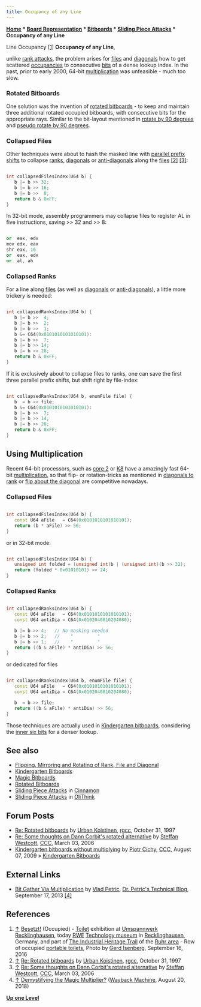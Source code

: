 ```yaml
---
title: Occupancy of any Line
---
```

**[Home](Home "Home") \* [Board Representation](Board_Representation "Board Representation") \* [Bitboards](Bitboards "Bitboards") \* [Sliding Piece Attacks](Sliding_Piece_Attacks "Sliding Piece Attacks") \* Occupancy of any Line**



 [](File:Besetzt20160916.JPG) Line Occupancy <a id="cite-note-1" href="#cite-ref-1">[1]</a> 
**Occupancy of any Line**,  

unlike [rank attacks](First_Rank_Attacks "First Rank Attacks"), the problem arises for [files](Files "Files") and [diagonals](Diagonals "Diagonals") how to get scattered [occupancies](Occupancy "Occupancy") to consecutive [bits](Bit "Bit") of a dense lookup index. In the past, prior to early 2000, 64-bit [multiplication](General_Setwise_Operations#Multiplication "General Setwise Operations") was unfeasible - much too slow. 



### Rotated Bitboards


One solution was the invention of [rotated bitboards](Rotated_Bitboards "Rotated Bitboards") - to keep and maintain three additional rotated occupied bitboards, with consecutive bits for the appropriate rays. Similar to the bit-layout mentioned in [rotate by 90 degrees](Flipping_Mirroring_and_Rotating#Rotationby90degreesClockwise "Flipping Mirroring and Rotating") and [pseudo rotate by 90 degrees](Flipping_Mirroring_and_Rotating#PseudoRotationby45degrees "Flipping Mirroring and Rotating").




### Collapsed Files


Other techniques were about to hash the masked line with [parallel prefix shifts](Parallel_Prefix_Algorithms "Parallel Prefix Algorithms") to collapse [ranks](Ranks "Ranks"), [diagonals](Diagonals "Diagonals") or [anti-diagonals](Anti-Diagonals "Anti-Diagonals") along the [files](Files "Files") <a id="cite-note-2" href="#cite-ref-2">[2]</a> <a id="cite-note-3" href="#cite-ref-3">[3]</a>:




```C++

int collapsedFilesIndex(U64 b) {
   b |= b >> 32;
   b |= b >> 16;
   b |= b >>  8;
   return b & 0xFF;
}

```

In 32-bit mode, assembly programmers may collapse files to register AL in five instructions, saving >> 32 and >> 8:




```C++

or  eax, edx
mov edx, eax
shr eax, 16
or  eax, edx
or  al, ah

```





### Collapsed Ranks


For a line along [files](Files "Files") (as well as [diagonals](Diagonals "Diagonals") or [anti-diagonals](Anti-Diagonals "Anti-Diagonals")), a little more trickery is needed:




```C++

int collapsedRanksIndex(U64 b) {
   b |= b >>  4;
   b |= b >>  2;
   b |= b >>  1;
   b &= C64(0x0101010101010101):
   b |= b >>  7;
   b |= b >> 14;
   b |= b >> 28;
   return b & 0xFF;
}

```

If it is exclusively about to collapse files to ranks, one can save the first three parallel prefix shifts, but shift right by file-index:




```C++

int collapsedRanksIndex(U64 b, enumFile file) {
   b  = b >> file;
   b &= C64(0x0101010101010101):
   b |= b >>  7;
   b |= b >> 14;
   b |= b >> 28;
   return b & 0xFF;
}

```





## Using Multiplication


Recent 64-bit processors, such as [core 2](https://en.wikipedia.org/wiki/Intel_Core_2) or [K8](https://en.wikipedia.org/wiki/Athlon_64) have a amazingly fast 64-bit [multiplication](General_Setwise_Operations#Multiplication "General Setwise Operations"), so that flip- or rotation-tricks as mentioned in [diagonals to rank](Flipping_Mirroring_and_Rotating#DiagonalstoRanks "Flipping Mirroring and Rotating") or [flip about the diagonal](Flipping_Mirroring_and_Rotating#FlipAbouttheDiagonal "Flipping Mirroring and Rotating") are competitive nowadays.



### Collapsed Files



```C++

int collapsedFilesIndex(U64 b) {
   const U64 aFile   = C64(0x0101010101010101);
   return (b * aFile) >> 56;
}

```

or in 32-bit mode:




```C++

int collapsedFilesIndex(U64 b) {
   unsigned int folded = (unsigned int)b | (unsigned int)(b >> 32);
   return (folded * 0x01010101) >> 24;
}

```

### Collapsed Ranks



```C++

int collapsedRanksIndex(U64 b) {
   const U64 aFile   = C64(0x0101010101010101);
   const U64 antiDia = C64(0x0102040810204080);

   b |= b >> 4;   // No masking needed
   b |= b >> 2;   //    "         "
   b |= b >> 1;   //    "         "
   return ((b & aFile) * antiDia) >> 56;
}

```

or dedicated for files




```C++

int collapsedRanksIndex(U64 b, enumFile file) {
   const U64 aFile   = C64(0x0101010101010101);
   const U64 antiDia = C64(0x0102040810204080);

   b  = b >> file;
   return ((b & aFile) * antiDia) >> 56;
}

```

Those techniques are actually used in [Kindergarten bitboards](Kindergarten_Bitboards "Kindergarten Bitboards"), considering the [inner six bits](First_Rank_Attacks#TheOuterSquares "First Rank Attacks") for a denser lookup.



## See also


* [Flipping, Mirroring and Rotating of Rank, File and Diagonal](Flipping_Mirroring_and_Rotating#RankFileAndDiagonal "Flipping Mirroring and Rotating")
* [Kindergarten Bitboards](Kindergarten_Bitboards "Kindergarten Bitboards")
* [Magic Bitboards](Magic_Bitboards "Magic Bitboards")
* [Rotated Bitboards](Rotated_Bitboards "Rotated Bitboards")
* [Sliding Piece Attacks](Cinnamon#Sliding_Piece_Attacks "Cinnamon") in [Cinnamon](Cinnamon "Cinnamon")
* [Sliding Piece Attacks](OliThink#SlidingPieceAttacks "OliThink") in [OliThink](OliThink "OliThink")


## Forum Posts


* [Re: Rotated bitboards](https://groups.google.com/d/msg/rec.games.chess.computer/YvFagyuVogw/2vNJw_qT8IYJ) by [Urban Koistinen](Urban_Koistinen "Urban Koistinen"), [rgcc](Computer_Chess_Forums "Computer Chess Forums"), October 31, 1997
* [Re: Some thoughts on Dann Corbit's rotated alternative](https://www.stmintz.com/ccc/index.php?id=491079) by [Steffan Westcott](Steffan_Westcott "Steffan Westcott"), [CCC](CCC "CCC"), March 03, 2006
* [Kindergarten bitboards without multiplying](http://www.talkchess.com/forum/viewtopic.php?t=29296) by [Piotr Cichy](Piotr_Cichy "Piotr Cichy"), [CCC](CCC "CCC"), August 07, 2009 » [Kindergarten Bitboards](Kindergarten_Bitboards "Kindergarten Bitboards")


## External Links


* [Bit Gather Via Multiplication](http://drpetric.blogspot.com/2013/09/bit-gathering-via-multiplication.html) by [Vlad Petric](index.php?title=Vlad_Petric&action=edit&redlink=1 "Vlad Petric (page does not exist)"), [Dr. Petric's Technical Blog](http://drpetric.blogspot.com/), September 17, 2013 <a id="cite-note-4" href="#cite-ref-4">[4]</a>


## References


1. <a id="cite-ref-1" href="#cite-note-1">↑</a> [Besetzt!](https://de-de.facebook.com/umspannwerk.recklinghausen/posts/10153757793891429) (Occupied) - [Toilet](https://en.wikipedia.org/wiki/Toilet) exhibition at [Umspannwerk Recklinghausen](https://de.wikipedia.org/wiki/Umspannwerk_Recklinghausen), today [RWE](https://en.wikipedia.org/wiki/RWE) [Technology museum](https://en.wikipedia.org/wiki/Technology_museum) in [Recklinghausen](https://en.wikipedia.org/wiki/Recklinghausen), Germany, and part of [The Industrial Heritage Trail](Category:Industrial_Heritage_Trail "Category:Industrial Heritage Trail") of the [Ruhr area](https://en.wikipedia.org/wiki/Ruhr) - Row of occupied [portable toilets](https://en.wikipedia.org/wiki/Toilet#Others), Photo by [Gerd Isenberg](Gerd_Isenberg "Gerd Isenberg"), September 16, 2016
2. <a id="cite-ref-2" href="#cite-note-2">↑</a> [Re: Rotated bitboards](https://groups.google.com/d/msg/rec.games.chess.computer/YvFagyuVogw/2vNJw_qT8IYJ) by [Urban Koistinen](Urban_Koistinen "Urban Koistinen"), [rgcc](Computer_Chess_Forums "Computer Chess Forums"), October 31, 1997
3. <a id="cite-ref-3" href="#cite-note-3">↑</a> [Re: Some thoughts on Dann Corbit's rotated alternative](https://www.stmintz.com/ccc/index.php?id=491079) by [Steffan Westcott](Steffan_Westcott "Steffan Westcott"), [CCC](CCC "CCC"), March 03, 2006
4. <a id="cite-ref-4" href="#cite-note-4">↑</a> [Demystifying the Magic Multiplier?](https://web.archive.org/web/20180820032914/https://chessprogramming.wikispaces.com/share/view/64439740) ([Wayback Machine](https://en.wikipedia.org/wiki/Wayback_Machine), August 20, 2018)

**[Up one Level](Sliding_Piece_Attacks "Sliding Piece Attacks")**







 
